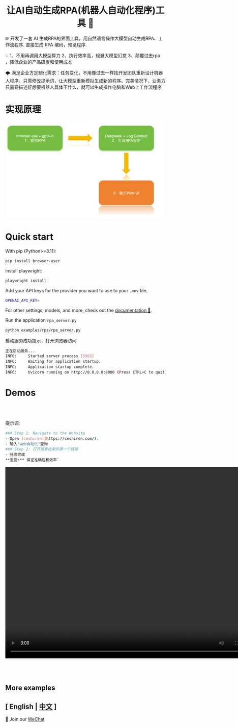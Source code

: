 

<h1 align="center">让AI自动生成RPA(机器人自动化程序)工具  🤖</h1>

🌐 开发了一套 AI 生成RPA的界面工具，用自然语言操作大模型自动生成RPA、工作流程序. 直接生成 RPA
编码，预览程序.

💡 1、不用再调用大模型算力 2、执行效率高，规避大模型幻觉 3、颠覆过去rpa ，降低企业的产品研发和使用成本

🌩️ 满足企业方定制化需求：任务变化，不用像过去一样找开发团队重新设计机器人程序。只需修改提示词，让大模型重新模拟生成新的程序。完美情况下，业务方只需要描述好想要机器人具体干什么，就可以生成操作电脑和Web上工作流程序


# 实现原理

<img src="docs/images/rpa.jpg">

# Quick start

With pip (Python>=3.11):

```bash
pip install browser-user
```

install playwright:

```bash
playwright install
```

Add your API keys for the provider you want to use to your `.env` file.

```bash
OPENAI_API_KEY=
```
For other settings, models, and more, check out the [documentation 📕](https://docs.browser-use.com).

Run the application `rpa_server.py`
```bash
python examples/rpa/rpa_server.py 
```
启动服务成功提示，打开浏览器访问
```bash
正在启动服务...
INFO:     Started server process [5983]
INFO:     Waiting for application startup.
INFO:     Application startup complete.
INFO:     Uvicorn running on http://0.0.0.0:8000 (Press CTRL+C to quit)
```


# Demos

<br/><br/>

提示词: 
```bash
### Step 1: Navigate to the Website
- Open [ceshiren](https://ceshiren.com/).
- 输入"web自动化"查询 
### Step 2: 打开搜索结果的第一个链接
- 任务完成
**重要:** 保证准确性和效率`
```
<video src="docs/video/rpa-github.mov" controls="controls" width="800" height="600">
  您的浏览器不支持 video 标签
</video>


<br/><br/>


## More examples


## \[ English | [中文](README_zh.md) \]
👋 Join our [WeChat](docs/images/wechat.JPG) 



 






